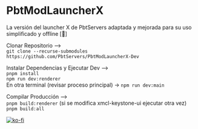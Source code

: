# PbtModLauncherX

La versión del launcher X de PbtServers adaptada y mejorada para su uso simplificado y offline [🚀]

Clonar Repositorio -->                                                                                                                                           
`git clone --recurse-submodules https://github.com/PbtServers/PbtModLauncherX-Dev`

Instalar Dependencias y Ejecutar Dev -->                                                                                                                         
`pnpm install`                                                                                                                                                   
`npm run dev:renderer`                                                                                                                                           
En otra terminal (revisar proceso principal) -> `npm run dev:main`

Compilar Producción -->                                                                                                                                          
`pnpm build:renderer` (si se modifica xmcl-keystone-ui ejecutar otra vez)                                                                                        
`pnpm build:all`


[![ko-fi](https://ko-fi.com/img/githubbutton_sm.svg)](https://ko-fi.com/T6T2CB7E1)
